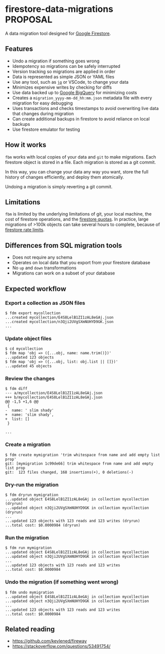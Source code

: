 # firestore-data-migrations PROPOSAL

A data migration tool designed for [Google Firestore](https://firebase.google.com/products/firestore).

## Features

* Undo a migration if something goes wrong
* Idempotency so migrations can be safely interrupted
* Version tracking so migrations are applied in order
* Data is represented as simple JSON or YAML files
* Use any tool, such as [`jq`](https://stedolan.github.io/jq/) or VSCode, to change your data
* Minimizes expensive writes by checking for diffs
* Use data backed up to [Google BigQuery](https://firebase.google.com/products/extensions/firestore-bigquery-export) for minimizing costs
* Creates a `migration_yyyy-mm-dd_hh:mm.json` metadata file with every migration for easy debugging
* Uses transactions and checks timestamps to avoid overwriting live data that changes during migration
* Can create additional backups in firestore to avoid reliance on local backups
* Use firestore emulator for testing

## How it works

`fbm` works with local copies of your data and `git` to make migrations. Each firestore object is stored in a file. Each migration is stored as a git commit. 

In this way, you can change your data any way you want, store the full history of changes efficiently, and deploy them atomically. 

Undoing a migration is simply reverting a git commit. 

## Limitations

`fbm` is limited by the underlying limitations of git, your local machine, the cost of firestore operations, and the [firestore quotas](https://firebase.google.com/docs/firestore/quotas). In practice, large migrations of >100k objects can take several hours to complete, because of [firestore rate limits](https://firebase.google.com/docs/firestore/quotas).

## Differences from SQL migration tools

* Does not require any schema
* Operates on local data that you export from your firestore database
* No `up` and `down` transformations
* Migrations can work on a subset of your database

## Expected workflow

### Export a collection as JSON files
```
$ fdm export mycollection
...created mycollection/E4S8LelB1ZI1zAL8eGAj.json
...created mycollection/n3Qji2UVgSXmNUHYD9GK.json
...
```

### Update object files
```
$ cd mycollection
$ fdm map 'obj => ({...obj, name: name.trim()})'
...updated 123 objects
$ fdm map 'obj => ({...obj, list: obj.list || []})'
...updated 45 objects
```

### Review the changes
```
$ fdm diff
--- a/mycollection/E4S8LelB1ZI1zAL8eGAj.json
+++ b/mycollection/E4S8LelB1ZI1zAL8eGAj.json
@@ -1,5 +1,6 @@
 {
-  name: ' slim shady'
+  name: 'slim shady',
+  list: []
 }
 
...
```

### Create a migration
```
$ fdm create mymigration 'trim whitespace from name and add empty list prop'
git: [mymigration 1c99de66] trim whitespace from name and add empty list prop
git:  123 files changed, 168 insertions(+), 0 deletions(-)
```

### Dry-run the migration
```
$ fdm dryrun mymigration
...updated object E4S8LelB1ZI1zAL8eGAj in collection mycollection (dryrun)
...updated object n3Qji2UVgSXmNUHYD9GK in collection mycollection (dryrun)
...
...updated 123 objects with 123 reads and 123 writes (dryrun)
...total cost: $0.0000984 (dryrun)
```

### Run the migration
```
$ fdm run mymigration
...updated object E4S8LelB1ZI1zAL8eGAj in collection mycollection
...updated object n3Qji2UVgSXmNUHYD9GK in collection mycollection
...
...updated 123 objects with 123 reads and 123 writes
...total cost: $0.0000984
```

### Undo the migration (if something went wrong)
```
$ fdm undo mymigration
...updated object E4S8LelB1ZI1zAL8eGAj in collection mycollection
...updated object n3Qji2UVgSXmNUHYD9GK in collection mycollection
...
...updated 123 objects with 123 reads and 123 writes
...total cost: $0.0000984
```

## Related reading
* https://github.com/kevlened/fireway
* https://stackoverflow.com/questions/53491754/
